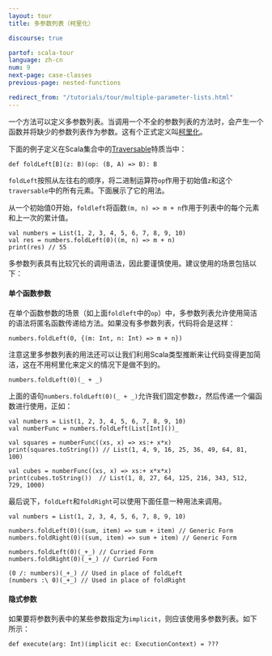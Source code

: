 ```yaml
---
layout: tour
title: 多参数列表（柯里化）

discourse: true

partof: scala-tour
language: zh-cn
num: 9
next-page: case-classes
previous-page: nested-functions

redirect_from: "/tutorials/tour/multiple-parameter-lists.html"
---
```


一个方法可以定义多参数列表。当调用一个不全的参数列表的方法时，会产生一个函数并将缺少的参数列表作为参数。这有个正式定义叫[柯里化](https://en.wikipedia.org/wiki/Currying)。

下面的例子定义在Scala集合中的[Traversable](/overviews/collections/trait-traversable.html)特质当中：

```
def foldLeft[B](z: B)(op: (B, A) => B): B
```

`foldLeft`按照从左往右的顺序，将二进制运算符`op`作用于初始值`z`和这个`traversable`中的所有元素。下面展示了它的用法。

从一个初始值0开始，`foldleft`将函数`(m, n) => m + n`作用于列表中的每个元素和上一次的累计值。

```tut
val numbers = List(1, 2, 3, 4, 5, 6, 7, 8, 9, 10)
val res = numbers.foldLeft(0)((m, n) => m + n)
print(res) // 55
```

多参数列表具有比较冗长的调用语法，因此要谨慎使用。建议使用的场景包括以下：

#### 单个函数参数
在单个函数参数的场景（如上面`foldleft`中的`op`）中，多参数列表允许使用简洁的语法将匿名函数传递给方法。如果没有多参数列表，代码将会是这样：

```
numbers.foldLeft(0, {(m: Int, n: Int) => m + n})
```

注意这里多参数列表的用法还可以让我们利用Scala类型推断来让代码变得更加简洁，这在不用柯里化来定义的情况下是做不到的。

```
numbers.foldLeft(0)(_ + _)
```
上面的语句`numbers.foldLeft(0)(_ + _)`允许我们固定参数`z`，然后传递一个偏函数进行使用，正如：

```tut
val numbers = List(1, 2, 3, 4, 5, 6, 7, 8, 9, 10)
val numberFunc = numbers.foldLeft(List[Int]())_

val squares = numberFunc((xs, x) => xs:+ x*x)
print(squares.toString()) // List(1, 4, 9, 16, 25, 36, 49, 64, 81, 100)

val cubes = numberFunc((xs, x) => xs:+ x*x*x)
print(cubes.toString())  // List(1, 8, 27, 64, 125, 216, 343, 512, 729, 1000)
```

最后说下，`foldLeft`和`foldRight`可以使用下面任意一种用法来调用。

```tut
val numbers = List(1, 2, 3, 4, 5, 6, 7, 8, 9, 10)

numbers.foldLeft(0)((sum, item) => sum + item) // Generic Form
numbers.foldRight(0)((sum, item) => sum + item) // Generic Form

numbers.foldLeft(0)(_+_) // Curried Form
numbers.foldRight(0)(_+_) // Curried Form

(0 /: numbers)(_+_) // Used in place of foldLeft
(numbers :\ 0)(_+_) // Used in place of foldRight
```

#### 隐式参数

如果要将参数列表中的某些参数指定为`implicit`，则应该使用多参数列表。如下所示：

```
def execute(arg: Int)(implicit ec: ExecutionContext) = ???
```

